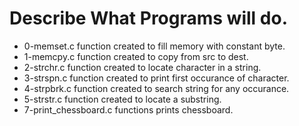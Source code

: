 # Describe What Programs will do.
- 0-memset.c function created to fill memory with constant byte.
- 1-memcpy.c function created to copy from src to dest.
- 2-strchr.c function created to locate character in a string.
- 3-strspn.c function created to print first occurance of character.
- 4-strpbrk.c function created to search string for any occurance.
- 5-strstr.c function created to locate a substring.
- 7-print_chessboard.c functions prints chessboard.  
